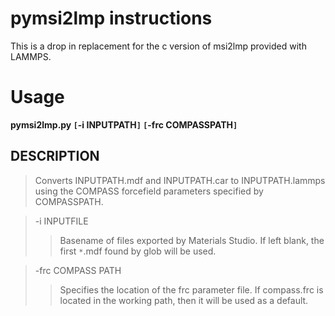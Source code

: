 # pymsi2lmp instructions #
This is a drop in replacement for the c version of msi2lmp provided with LAMMPS.

# Usage #
**pymsi2lmp.py `[`-i INPUTPATH`]` `[`-frc COMPASSPATH`]`**

## DESCRIPTION ##
> Converts INPUTPATH.mdf and INPUTPATH.car to INPUTPATH.lammps using the COMPASS forcefield parameters specified by COMPASSPATH.

> -i INPUTFILE
> > Basename of files exported by Materials Studio.  If left blank, the first `*`.mdf found by glob will be used.


> -frc COMPASS PATH
> > Specifies the location of the frc parameter file.  If compass.frc is
> > located in the working path, then it will be used as a default.